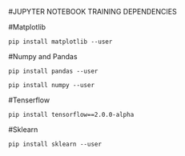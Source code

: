 #JUPYTER NOTEBOOK TRAINING DEPENDENCIES

#Matplotlib
```
pip install matplotlib --user
```

#Numpy and Pandas
```
pip install pandas --user
```

```
pip install numpy --user
```

#Tenserflow
```
pip install tensorflow==2.0.0-alpha
```

#Sklearn
```
pip install sklearn --user
```
